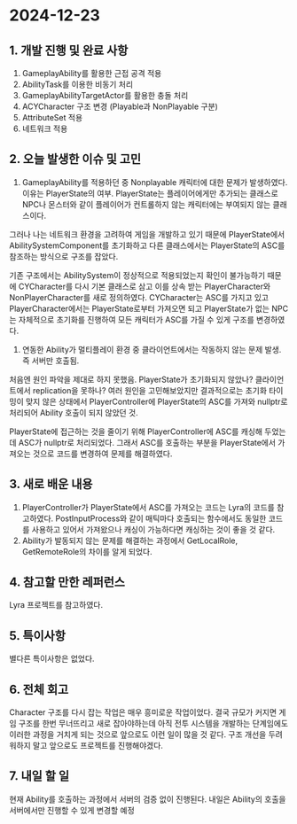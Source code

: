 # 2024-12-23

## 1. 개발 진행 및 완료 사항

1. GameplayAbility를 활용한 근접 공격 적용
2. AbilityTask를 이용한 비동기 처리
3. GameplayAbilityTargetActor를 활용한 충돌 처리
4. ACYCharacter 구조 변경 (Playable과 NonPlayable 구분)
5. AttributeSet 적용
6. 네트워크 적용

## 2. 오늘 발생한 이슈 및 고민

1. GameplayAbility를 적용하던 중 Nonplayable 캐릭터에 대한 문제가 발생하였다. 이유는 PlayerState의 여부. PlayerState는 플레이어에게만 추가되는 클래스로 NPC나 몬스터와 같이 플레이어가 컨트롤하지 않는 캐릭터에는 부여되지 않는 클래스이다.

그러나 나는 네트워크 환경을 고려하여 게임을 개발하고 있기 때문에 PlayerState에서 AbilitySystemComponent를 초기화하고 다른 클래스에서는 PlayerState의 ASC를 참조하는 방식으로 구조를 잡았다.

기존 구조에서는 AbilitySystem이 정상적으로 적용되었는지 확인이 불가능하기 때문에 CYCharacter를 다시 기본 클래스로 삼고 이를 상속 받는 PlayerCharacter와 NonPlayerCharacter를 새로 정의하였다. CYCharacter는 ASC를 가지고 있고 PlayerCharacter에서는 PlayerState로부터 가져오면 되고 PlayerState가 없는 NPC는 자체적으로 초기화를 진행하여 모든 캐릭터가 ASC를 가질 수 있게 구조를 변경하였다.

1. 연동한 Ability가 멀티플레이 환경 중 클라이언트에서는 작동하지 않는 문제 발생. 즉 서버만 호출됨. 

처음엔 원인 파악을 제대로 하지 못했음. PlayerState가 초기화되지 않았나? 클라이언트에서 replication을 못하나? 여러 원인을 고민해보았지만 결과적으로는 초기화 타이밍이 맞지 않은 상태에서 PlayerController에 PlayerState의 ASC를 가져와 nullptr로 처리되어 Ability 호출이 되지 않았던 것.

PlayerState에 접근하는 것을 줄이기 위해 PlayerController에 ASC를 캐싱해 두었는데 ASC가 nullptr로 처리되었다. 그래서 ASC를 호출하는 부분을 PlayerState에서 가져오는 것으로 코드를 변경하여 문제를 해결하였다.

## 3. 새로 배운 내용

1. PlayerController가 PlayerState에서 ASC를 가져오는 코드는 Lyra의 코드를 참고하였다. PostInputProcess와 같이 매틱마다 호출되는 함수에서도 동일한 코드를 사용하고 있어서 가져왔으나 캐싱이 가능하다면 캐싱하는 것이 좋을 것 같다.
2. Ability가 발동되지 않는 문제를 해결하는 과정에서 GetLocalRole, GetRemoteRole의 차이를 알게 되었다.

## 4. 참고할 만한 레퍼런스

Lyra 프로젝트를 참고하였다.

## 5. 특이사항

별다른 특이사항은 없었다.

## 6. 전체 회고

Character 구조를 다시 잡는 작업은 매우 흥미로운 작업이었다. 결국 규모가 커지면 게임 구조를 한번 무너뜨리고 새로 잡아야하는데 아직 전투 시스템을 개발하는 단계임에도 이러한 과정을 거치게 되는 것으로 앞으로도 이런 일이 많을 것 같다. 구조 개선을 두려워하지 말고 앞으로도 프로젝트를 진행해야겠다.

## 7. 내일 할 일

현재 Ability를 호출하는 과정에서 서버의 검증 없이 진행된다. 내일은 Ability의 호출을 서버에서만 진행할 수 있게 변경할 예정